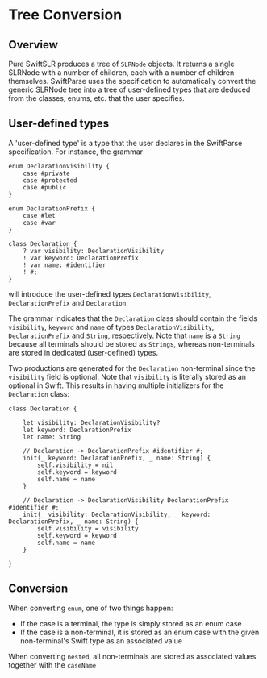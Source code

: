 # Tree Conversion

## Overview

Pure SwiftSLR produces a tree of `SLRNode` objects. It returns a single SLRNode with a number of children, each with a number of children themselves. SwiftParse uses the specification to automatically convert the generic SLRNode tree into a tree of user-defined types that are deduced from the classes, enums, etc. that the user specifies.

## User-defined types

A 'user-defined type' is a type that the user declares in the SwiftParse specification. For instance, the grammar
```
enum DeclarationVisibility {
    case #private
    case #protected
    case #public
}

enum DeclarationPrefix {
    case #let
    case #var
}

class Declaration {
    ? var visibility: DeclarationVisibility
    ! var keyword: DeclarationPrefix
    ! var name: #identifier
    ! #;
}
```
will introduce the user-defined types `DeclarationVisibility`, `DeclarationPrefix` and `Declaration`.

The grammar indicates that the `Declaration` class should contain the fields `visibility`, `keyword` and `name` of types `DeclarationVisibility`, `DeclarationPrefix` and `String`, respectively. Note that `name` is a `String` because all terminals should be stored as `String`s, whereas non-terminals are stored in dedicated (user-defined) types.

Two productions are generated for the `Declaration` non-terminal since the `visibility` field is optional. Note that `visibility` is literally stored as an optional in Swift. This results in having multiple initializers for the `Declaration` class:

```
class Declaration {
    
    let visibility: DeclarationVisibility?
    let keyword: DeclarationPrefix
    let name: String
    
    // Declaration -> DeclarationPrefix #identifier #;
    init(_ keyword: DeclarationPrefix, _ name: String) {
        self.visibility = nil
        self.keyword = keyword
        self.name = name
    }
    
    // Declaration -> DeclarationVisibility DeclarationPrefix #identifier #; 
    init(_ visibility: DeclarationVisibility, _ keyword: DeclarationPrefix, _ name: String) {
        self.visibility = visibility
        self.keyword = keyword
        self.name = name
    }
    
}
```

## Conversion

When converting `enum`, one of two things happen:
- If the case is a terminal, the type is simply stored as an enum case
- If the case is a non-terminal, it is stored as an enum case with the given non-terminal's Swift type as an associated value

When converting `nested`, all non-terminals are stored as associated values together with the `caseName`
